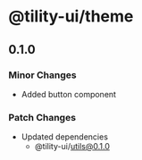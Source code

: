 # @tility-ui/theme

## 0.1.0

### Minor Changes

- Added button component

### Patch Changes

- Updated dependencies
  - @tility-ui/utils@0.1.0
